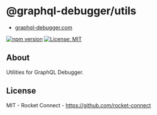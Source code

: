 # @graphql-debugger/utils

- [graphql-debugger.com](http://www.graphql-debugger.com)

[![npm version](https://badge.fury.io/js/@graphql-debugger%2Fui.svg)](https://badge.fury.io/js/@graphql-debugger%2Futils) [![License: MIT](https://img.shields.io/badge/License-MIT-yellow.svg)](https://opensource.org/licenses/MIT)

## About

Utilities for GraphQL Debugger.

## License

MIT - Rocket Connect - https://github.com/rocket-connect
